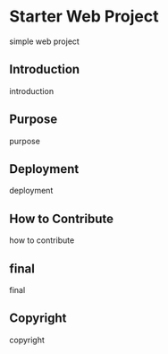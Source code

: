 # Starter Web Project

simple web project

## Introduction
introduction

## Purpose

purpose

## Deployment
deployment

## How to Contribute
how to contribute


## final
final

## Copyright
copyright